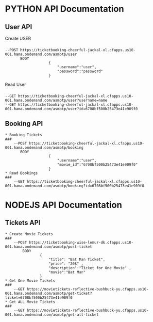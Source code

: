 # PYTHON API Documentation
## User API
Create USER <br />
###
	--POST https://ticketbooking-cheerful-jackal-xl.cfapps.us10-001.hana.ondemand.com/asmbtp/user 
		   BODY 
		                { 
		                    "username":"user", 
		                    "password":"password" 
		                } 
      
Read User <br />
###
	--GET https://ticketbooking-cheerful-jackal-xl.cfapps.us10-001.hana.ondemand.com/asmbtp/user?username=name 
	--GET https://ticketbooking-cheerful-jackal-xl.cfapps.us10-001.hana.ondemand.com/asmbtp/user?id=6708bf500b25473e41e909f0 
## Booking API
    * Booking Tickets
    ###
        --POST https://ticketbooking-cheerful-jackal-xl.cfapps.us10-001.hana.ondemand.com/asmbtp/booking 
		   BODY
		                {
                            "username":"user",
                            "movie_id":"6708bf500b25473e41e909f0"
                        }
    * Read Bookings
    ###
        --GET https://ticketbooking-cheerful-jackal-xl.cfapps.us10-001.hana.ondemand.com/asmbtp/booking?id=6708bf500b25473e41e909f0
    
# NODEJS API Documentation
## Tickets API
    * Create Movie Tickets
    ###
        --POST https://ticketbooking-wise-lemur-dk.cfapps.us10-001.hana.ondemand.com/asmbtp/post-ticket
            BODY
                    {
                        "title": "Bat Man Ticket", 
                        "price": "20$" , 
                        "description":"Ticket for One Movie" , 
                        "movie":"Bat Man"
                    }
    * Get One Movie Tickets
    ###
        --GET https://movietickets-reflective-bushbuck-yu.cfapps.us10-001.hana.ondemand.com/asmbtp/get-ticket?ticket=6708bf500b25473e41e909f0
    * Get ALL Movie Tickets
    ###
        --GET https://movietickets-reflective-bushbuck-yu.cfapps.us10-001.hana.ondemand.com/asmbtp/get-all-ticket

